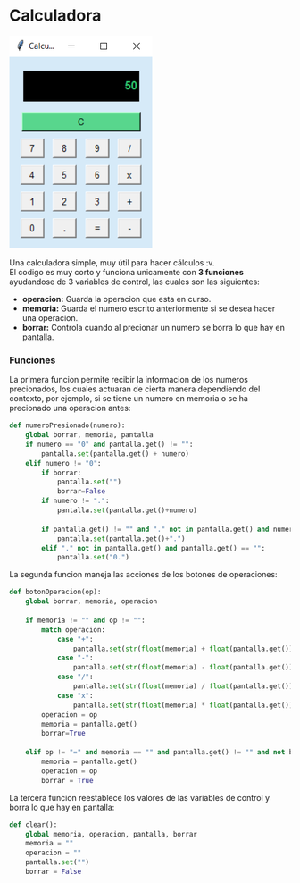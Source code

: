 # Calculadora
![](https://github.com/hector-aps/Calculadora/blob/main/Imagen.png?raw=true)


Una calculadora simple, muy útil para hacer cálculos :v.<br>
El codigo es muy corto y funciona unicamente con **3 funciones** ayudandose de 3 variables de control, las cuales son las siguientes:

- **operacion:** Guarda la operacion que esta en curso.
- **memoria:** Guarda el numero escrito anteriormente si se desea hacer una operacion.
- **borrar:** Controla cuando al precionar un numero se borra lo que hay en pantalla.

### Funciones


La primera funcion permite recibir la informacion de los numeros precionados, los cuales actuaran de cierta manera dependiendo del contexto, por ejemplo, si se tiene un numero en memoria o se ha precionado una operacion antes:
```python
def numeroPresionado(numero):
    global borrar, memoria, pantalla
    if numero == "0" and pantalla.get() != "":
        pantalla.set(pantalla.get() + numero)
    elif numero != "0":
        if borrar:
            pantalla.set("")
            borrar=False
        if numero != ".":
            pantalla.set(pantalla.get()+numero)

        if pantalla.get() != "" and "." not in pantalla.get() and numero == ".":
            pantalla.set(pantalla.get()+".")
        elif "." not in pantalla.get() and pantalla.get() == "":
            pantalla.set("0.")

```

La segunda funcion maneja las acciones de los botones de operaciones:
```python
def botonOperacion(op):
    global borrar, memoria, operacion

    if memoria != "" and op != "":
        match operacion:
            case "+":
                pantalla.set(str(float(memoria) + float(pantalla.get())))
            case "-":
                pantalla.set(str(float(memoria) - float(pantalla.get())))
            case "/":
                pantalla.set(str(float(memoria) / float(pantalla.get())))
            case "x":
                pantalla.set(str(float(memoria) * float(pantalla.get())))
        operacion = op
        memoria = pantalla.get()
        borrar=True
    
    elif op != "=" and memoria == "" and pantalla.get() != "" and not borrar:
        memoria = pantalla.get()
        operacion = op
        borrar = True
```

La tercera funcion reestablece los valores de las variables de control y borra lo que hay en pantalla:

```python
def clear():
    global memoria, operacion, pantalla, borrar
    memoria = ""
    operacion = ""
    pantalla.set("")
    borrar = False
```
